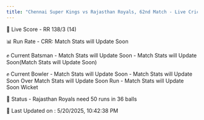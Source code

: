 ```yaml
---
title: "Chennai Super Kings vs Rajasthan Royals, 62nd Match - Live Cricket Score"
---
```


🔴 Live Score - RR 138/3 (14)  

📊 Run Rate - CRR: Match Stats will Update Soon  

✊ Current Batsman - Match Stats will Update Soon - Match Stats will Update Soon(Match Stats will Update Soon)  

✊ Current Bowler - Match Stats will Update Soon - Match Stats will Update Soon Over Match Stats will Update Soon Run - Match Stats will Update Soon Wicket  

📑 Status - Rajasthan Royals need 50 runs in 36 balls

📝 Last Updated on : 5/20/2025, 10:42:38 PM  

